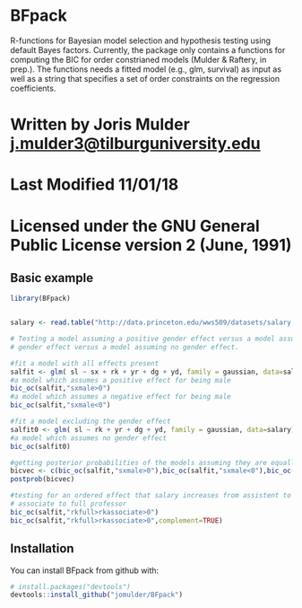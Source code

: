 # BFpack

R-functions for Bayesian model selection and hypothesis testing using default Bayes factors. Currently, the package only contains a functions for computing the BIC for order constrianed models (Mulder & Raftery, in prep.). The functions needs a fitted model (e.g., glm, survival) as input as well as a string that specifies a set of order constraints on the regression coefficients.

# Written by Joris Mulder <j.mulder3@tilburguniversity.edu>
# Last Modified 11/01/18
# Licensed under the GNU General Public License version 2 (June, 1991)

Basic example
-------------

``` r
library(BFpack)


salary <- read.table("http://data.princeton.edu/wws509/datasets/salary.dat", header=TRUE)

# Testing a model assuming a positive gender effect versus a model assuming a negative
# gender effect versus a model assuming no gender effect.

#fit a model with all effects present
salfit <- glm( sl ~ sx + rk + yr + dg + yd, family = gaussian, data=salary)
#a model which assumes a positive effect for being male
bic_oc(salfit,"sxmale>0")
#a model which assumes a negative effect for being male
bic_oc(salfit,"sxmale<0")

#fit a model excluding the gender effect
salfit0 <- glm( sl ~ rk + yr + dg + yd, family = gaussian, data=salary)
#a model which assumes no gender effect
bic_oc(salfit0)

#getting posterior probabilities of the models assuming they are equally likely a priori
bicvec <- c(bic_oc(salfit,"sxmale>0"),bic_oc(salfit,"sxmale<0"),bic_oc(salfit0))
postprob(bicvec)

#testing for an ordered effect that salary increases from assistent to associate, and from
# associate to full professor
bic_oc(salfit,"rkfull>rkassociate>0")
bic_oc(salfit,"rkfull>rkassociate>0",complement=TRUE)
```

Installation
------------

You can install BFpack from github with:

``` r
# install.packages("devtools")
devtools::install_github("jomulder/BFpack")

